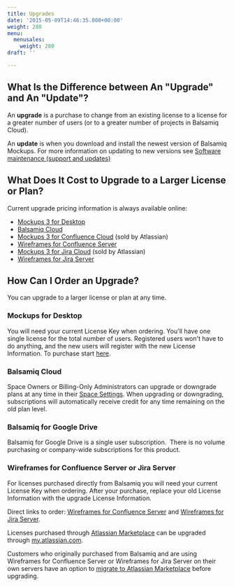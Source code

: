 ```yaml
---
title: Upgrades
date: '2015-05-09T14:46:35.000+00:00'
weight: 280
menu:
  menusales:
    weight: 280
draft: ''

---
```


## What Is the Difference between An "Upgrade" and An "Update"?

An **upgrade** is a purchase to change from an existing license to a license for a greater number of users (or to a greater number of projects in Balsamiq Cloud).

An **update** is when you download and install the newest version of Balsamiq Mockups. For more information on updating to new versions see [Software maintenance (support and updates)](/sales/maintenance/)

## What Does It Cost to Upgrade to a Larger License or Plan?

Current upgrade pricing information is always available online:

*   [Mockups 3 for Desktop](https://balsamiq.com/buy/desktopupgrades/)
*   [Balsamiq Cloud](http://balsamiq.com/buy/#cloud)
*   [Mockups 3 for Confluence Cloud](https://marketplace.atlassian.com/plugins/com.balsamiq.mockups.confluence/cloud/pricing) (sold by Atlassian)
*   [Wireframes for Confluence Server](https://balsamiq.com/buy/#cu)
*   [Mockups 3 for Jira Cloud](https://marketplace.atlassian.com/plugins/com.balsamiq.mockups.jira/cloud/pricing) (sold by Atlassian)
*   [Wireframes for Jira Server](https://balsamiq.com/buy/#ju)

## How Can I Order an Upgrade?

You can upgrade to a larger license or plan at any time.

### Mockups for Desktop

You will need your current License Key when ordering. You'll have one single license for the total number of users. Registered users won't have to do anything, and the new users will register with the new License Information. To purchase start [here](https://balsamiq.com/buy/#du).

### Balsamiq Cloud

Space Owners or Billing-Only Administrators can upgrade or downgrade plans at any time in their [Space Settings](/sales/cloudsubscriptions/#changing-your-plan). When upgrading or downgrading, subscriptions will automatically receive credit for any time remaining on the old plan level.

### Balsamiq for Google Drive

Balsamiq for Google Drive is a single user subscription.  There is no volume purchasing or company-wide subscriptions for this product.

### Wireframes for Confluence Server or Jira Server

For licenses purchased directly from Balsamiq you will need your current License Key when ordering. After your purchase, replace your old License Information with the upgrade License Information.

Direct links to order: [Wireframes for Confluence Server](https://balsamiq.com/buy/#cu) and [Wireframes for Jira Server](https://balsamiq.com/buy/#ju).

Licenses purchased through [Atlassian Marketplace](/sales/marketplace/) can be upgraded through [my.atlassian.com](https://my.atlassian.com).

Customers who originally purchased from Balsamiq and are using Wireframes for Confluence Server or Wireframes for Jira Server on their own servers have an option to [migrate to Atlassian Marketplace](/sales/atlassianmigrating/) before upgrading.
